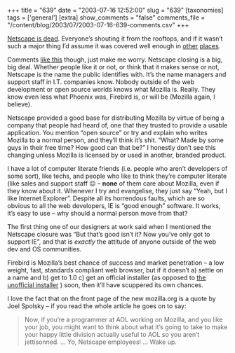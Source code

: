 +++
title = "639"
date = "2003-07-16 12:52:00"
slug = "639"
[taxonomies]
tags = ['general']
[extra]
show_comments = "false"
comments_file = "/content/blog/2003/07/2003-07-16-639-comments.csv"
+++

[Netscape is dead](http://daniel.glazman.free.fr/weblog/newarchive/2003_07_13_glazblogarc.html#s105830146977534319). Everyone’s shouting it from the rooftops, and if it wasn’t such a major thing I’d assume it was covered well enough in [other](http://www.deftone.com/blogzilla/) [places](http://mozillazine.org/talkback.html?article=3422).

Comments [like this](http://mozillazine.org/talkback.html?article=3422&message=21#21) though, just make me worry. Netscape closing is a big, big deal. Whether people like it or not, or think that it makes sense or not, Netscape is the name the public identifies with. It’s the name managers and support staff in I.T. companies know. Nobody outside of the web development or open source worlds knows what Mozilla is. Really. They know even less what Phoenix was, Firebird is, or will be (Mozilla again, I believe).

Netscape provided a good base for distributing Mozilla by virtue of being a company that people had heard of, one that they trusted to provide a usable application. You mention “open source” or try and explain who writes Mozilla to a normal person, and they’ll think it’s shit. “What? Made by some guys in their free time? How good can that be?” I honestly don’t see this changing unless Mozilla is licensed by or used in another, branded product.

I have a lot of computer literate friends (i.e. people who aren’t developers of some sort), like techs, and people who like to think they’re computer literate (like sales and support staff 😉 – **none** of them care about Mozilla, even if they know about it. Whenever I try and evangelise, they just say “Yeah, but I like Internet Explorer”. Despite all its horrendous faults, which are so obvious to all the web developers, IE is “good enough” software. It works, it’s easy to use – why should a normal person move from that?

The first thing one of our designers at work said when I mentioned the Netscape closure was “But that’s good isn’t it? Now you’ve only got to support IE”, and that is *exactly* the attitude of anyone outside of the web dev and OS communities.

Firebird is Mozilla’s best chance of success and market penetration – a low weight, fast, standards compliant web browser, but if it doesn’t a) settle on a name and b) get to 1.0 c) get an official installer (as opposed to [the unofficial installer](http://seb.mozdev.org/firebird/) ) soon, then it’ll have scuppered its own chances.

<ins datetime="2003-07-16T13:50:47Z"></ins>

I love the fact that on the front page of the new mozilla.org is a quote by Joel Spolsky – if you read the whole article he goes on to say:

> Now, if you’re a programmer at AOL working on Mozilla, and you like your job, you might want to think about what it’s going to take to make your happy little division actually useful to AOL so you aren’t jettisonned. … Yo, Netscape employees! … Wake up.
